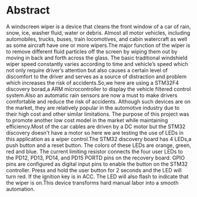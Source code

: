# Abstract #

A windscreen wiper is a device that cleans the front window of a car of rain, snow, ice, washer fluid, water or debris. Almost all motor vehicles, including automobiles, trucks, buses, train locomotives, and cabin watercraft as well as some aircraft have one or more wipers.The major function of the wiper is to remove different fluid particles off the screen by wiping them out by moving in back and forth across the glass. The basic traditional windshield wiper speed constantly varies according to time and vehicle’s speed which not only require driver’s attention but also causes a certain level of discomfort to the driver and serves as a source of distraction and problem which increases the risk of accidents.So,we here are using a STM32F4 discovery borad,a ARM microcontroller to display the vehicle filtered control system.Also an automatic rain sensors are now a must to make drivers comfortable and reduce the risk of accidents. Although such devices are on the market, they are relatively popular in the automotive industry due to their high cost and other similar limitations. The purpose of this project was to promote another low cost model in the market while maintaining efficiency.Most of the car cables are driven by a DC motor but the STM32 discovery doesn't have a motor so here we are testing the use of LEDs in this application as a wiper control.The STM32 discovery board has 4 LEDs,a push button and a reset button. The colors of these LEDs are orange, green, red and blue. The current limiting resistor connects the four user LEDs to the PD12, PD13, PD14, and PD15 PORTD pins on the recovery board. GPIO pins are configured as digital input pins to enable the button on the STM32 controller. Press and hold the user button for 2 seconds and the LED will turn red. If the ignition key is in ACC. The LED will also flash to indicate that the wiper is on.This device transforms hard manual labor into a smooth automation.
